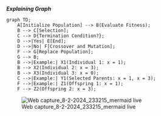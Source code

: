 ***Explaining Graph***

    graph TD;
        A[Initialize Population] --> B(Evaluate Fitness);
        B --> C[Selection];
        C --> D{Termination Condition?};
        D -->|Yes| E[End];
        D -->|No| F[Crossover and Mutation];
        F --> G[Replace Population];
        G --> B;
        B -->|Example:| X1(Individual 1: x = 1);
        B --> X2(Individual 2: x = 3);
        B --> X3(Individual 3: x = 0);
        C -->|Example:| Y1(Selected Parents: x = 1, x = 3);
        F -->|Example:| Z1(Offspring 1: x = 1);
        F --> Z2(Offspring 2: x = 3);

<figure>
<img
src="https://github.com/danymukesha/genetic.algo.optimizeR/assets/45208254/a9dc80bc-a464-4151-b9ff-9630310cdf9f"
alt="Web capture_8-2-2024_233215_mermaid live" />
<figcaption aria-hidden="true">Web capture_8-2-2024_233215_mermaid
live</figcaption>
</figure>
